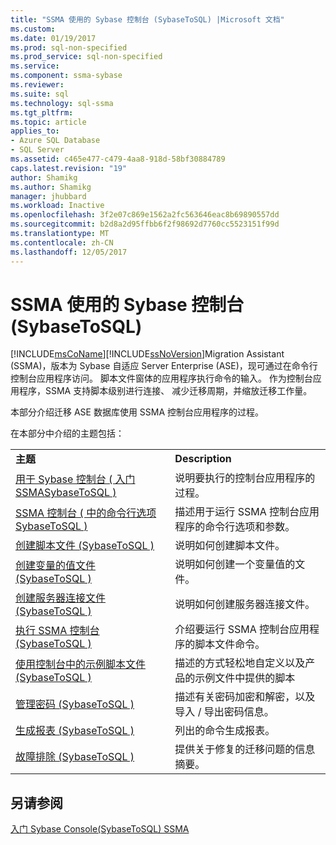 ```yaml
---
title: "SSMA 使用的 Sybase 控制台 (SybaseToSQL) |Microsoft 文档"
ms.custom: 
ms.date: 01/19/2017
ms.prod: sql-non-specified
ms.prod_service: sql-non-specified
ms.service: 
ms.component: ssma-sybase
ms.reviewer: 
ms.suite: sql
ms.technology: sql-ssma
ms.tgt_pltfrm: 
ms.topic: article
applies_to:
- Azure SQL Database
- SQL Server
ms.assetid: c465e477-c479-4aa8-918d-58bf30884789
caps.latest.revision: "19"
author: Shamikg
ms.author: Shamikg
manager: jhubbard
ms.workload: Inactive
ms.openlocfilehash: 3f2e07c869e1562a2fc563646eac8b69890557dd
ms.sourcegitcommit: b2d8a2d95ffbb6f2f98692d7760cc5523151f99d
ms.translationtype: MT
ms.contentlocale: zh-CN
ms.lasthandoff: 12/05/2017
---
```

# <a name="working-with-ssma-for-sybase-console-sybasetosql"></a>SSMA 使用的 Sybase 控制台 (SybaseToSQL)
[!INCLUDE[msCoName](../../includes/msconame_md.md)][!INCLUDE[ssNoVersion](../../includes/ssnoversion_md.md)]Migration Assistant (SSMA)，版本为 Sybase 自适应 Server Enterprise (ASE)，现可通过在命令行控制台应用程序访问。 脚本文件窗体的应用程序执行命令的输入。 作为控制台应用程序，SSMA 支持脚本级别进行连接、 减少迁移周期，并缩放迁移工作量。  
  
本部分介绍迁移 ASE 数据库使用 SSMA 控制台应用程序的过程。  
  
在本部分中介绍的主题包括：  
  
|||  
|-|-|  
|**主题**|**Description**|  
|[用于 Sybase 控制台 &#40; 入门 SSMASybaseToSQL &#41;](../../ssma/sybase/getting-started-with-ssma-for-sybase-console-sybasetosql.md)|说明要执行的控制台应用程序的过程。|  
|[SSMA 控制台 &#40; 中的命令行选项SybaseToSQL &#41;](../../ssma/sybase/command-line-options-in-ssma-console-sybasetosql.md)|描述用于运行 SSMA 控制台应用程序的命令行选项和参数。|  
|[创建脚本文件 &#40;SybaseToSQL &#41;](../../ssma/sybase/creating-script-files-sybasetosql.md)|说明如何创建脚本文件。|  
|[创建变量的值文件 &#40;SybaseToSQL &#41;](../../ssma/sybase/creating-variable-value-files-sybasetosql.md)|说明如何创建一个变量值的文件。|  
|[创建服务器连接文件 &#40;SybaseToSQL &#41;](../../ssma/sybase/creating-the-server-connection-files-sybasetosql.md)|说明如何创建服务器连接文件。|  
|[执行 SSMA 控制台 &#40;SybaseToSQL &#41;](../../ssma/sybase/executing-the-ssma-console-sybasetosql.md)|介绍要运行 SSMA 控制台应用程序的脚本文件命令。|  
|[使用控制台中的示例脚本文件 &#40;SybaseToSQL &#41;](../../ssma/sybase/working-with-the-sample-console-script-files-sybasetosql.md)|描述的方式轻松地自定义以及产品的示例文件中提供的脚本|  
|[管理密码 &#40;SybaseToSQL &#41;](../../ssma/sybase/managing-passwords-sybasetosql.md)|描述有关密码加密和解密，以及导入 / 导出密码信息。|  
|[生成报表 &#40;SybaseToSQL &#41;](../../ssma/sybase/generating-reports-sybasetosql.md)|列出的命令生成报表。|  
|[故障排除 &#40;SybaseToSQL &#41;](../../ssma/sybase/troubleshooting-sybasetosql.md)|提供关于修复的迁移问题的信息摘要。|  
  
## <a name="see-also"></a>另请参阅  
[入门 Sybase Console(SybaseToSQL) SSMA](http://msdn.microsoft.com/en-us/43219dbe-bcfa-427d-9242-f07b1455f15f)  
  
